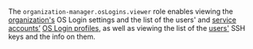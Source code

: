The `organization-manager.osLogins.viewer` role enables viewing the [organization's](../../../organization/concepts/organization.md) OS Login settings and the list of the users' and [service accounts’](../../../iam/concepts/users/service-accounts.md) [OS Login profiles](../../../organization/concepts/os-login.md#os-login-profiles), as well as viewing the list of the [users'](../../../overview/roles-and-resources.md#users) SSH keys and the info on them.
